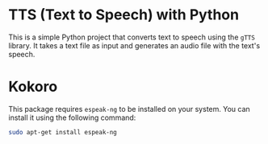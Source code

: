 # TTS (Text to Speech) with Python

This is a simple Python project that converts text to speech using the `gTTS` library. It takes a text file as input and generates an audio file with the text's speech.

# Kokoro

This package requires `espeak-ng` to be installed on your system. You can install it using the following command:

```bash
sudo apt-get install espeak-ng
```